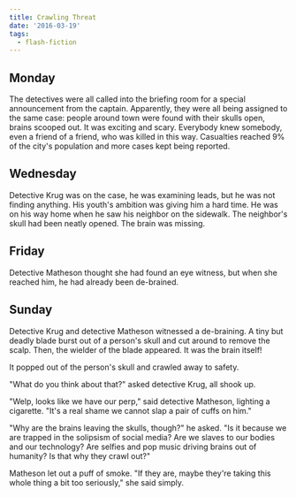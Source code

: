 ```yaml
---
title: Crawling Threat
date: '2016-03-19'
tags:
  - flash-fiction
---
```


## Monday

The detectives were all called into the briefing room for a special announcement
from the captain. Apparently, they were all being assigned to the same case:
people around town were found with their skulls open, brains scooped out. It was
exciting and scary. Everybody knew somebody, even a friend of a friend, who was
killed in this way. Casualties reached 9% of the city's population and more
cases kept being reported.

<!-- truncate -->

## Wednesday

Detective Krug was on the case, he was examining leads, but he was not finding
anything. His youth's ambition was giving him a hard time. He was on his way
home when he saw his neighbor on the sidewalk. The neighbor's skull had been
neatly opened. The brain was missing.

## Friday

Detective Matheson thought she had found an eye witness, but when she reached
him, he had already been de-brained.

## Sunday

Detective Krug and detective Matheson witnessed a de-braining. A tiny but deadly
blade burst out of a person's skull and cut around to remove the scalp. Then,
the wielder of the blade appeared. It was the brain itself!

It popped out of the person's skull and crawled away to safety.

"What do you think about that?" asked detective Krug, all shook up.

"Welp, looks like we have our perp," said detective Matheson, lighting a
cigarette. "It's a real shame we cannot slap a pair of cuffs on him."

"Why are the brains leaving the skulls, though?" he asked. "Is it because we are
trapped in the solipsism of social media? Are we slaves to our bodies and our
technology? Are selfies and pop music driving brains out of humanity? Is that
why they crawl out?"

Matheson let out a puff of smoke. "If they are, maybe they're taking this whole
thing a bit too seriously," she said simply.

